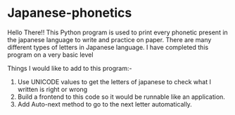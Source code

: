 # Japanese-phonetics
Hello There!! This Python program is used to print every phonetic present in the japanese language to write and practice on paper.
There are many different types of letters in Japanese language.
I have completed this program on a very basic level

Things I would like to add to this program:-
  1. Use UNICODE values to get the letters of japanese to check what I written is right or wrong
  2. Build a frontend to this code so it would be runnable like an application.
  3. Add Auto-next method to go to the next letter automatically.

